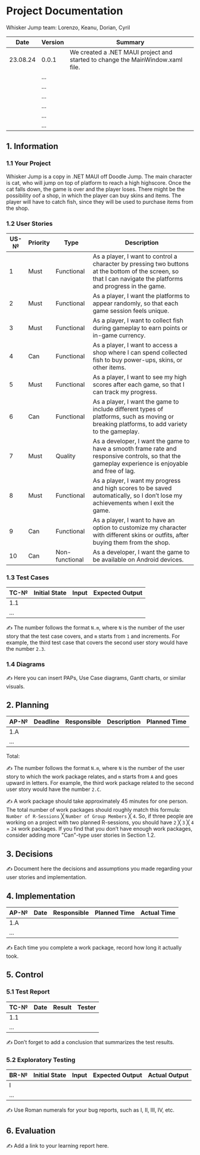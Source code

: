 
# Project Documentation

Whisker Jump team: Lorenzo, Keanu, Dorian, Cyril

| Date | Version | Summary                                                  |
| ---- | ------- | -------------------------------------------------------- |
|  23.08.24    | 0.0.1   | We created a .NET MAUI project and started to change the MainWindow.xaml file. |
|      | ...     |                                                          |
|      | ...     |                                                          |
|      | ...     |                                                          |
|      | ...     |                                                          |
|      | ...     |                                                          |
|      | ...     |                                                          |

## 1. Information

### 1.1 Your Project

Whisker Jump is a copy in .NET MAUI off Doodle Jump. The main character is cat, who will jump on top of platform to reach a high highscore. Once the cat falls down, the game is over and the player loses. There might be the possibility oof a shop, in which the player can buy skins and items. The player will have to catch fish, since they will be used to purchase items from the shop.

### 1.2 User Stories

| US-№ | Priority     | Type | Description                             |
| ---- | ------------ | ---- | --------------------------------------- |
|1|	Must|	Functional|	As a player, I want to control a character by pressing two buttons at the bottom of the screen, so that I can navigate the platforms and progress in the game.|
|2|	Must|	Functional|	As a player, I want the platforms to appear randomly, so that each game session feels unique.|
|3|	Must|	Functional|	As a player, I want to collect fish during gameplay to earn points or in-game currency.|
|4|	Can|	Functional|	As a player, I want to access a shop where I can spend collected fish to buy power-ups, skins, or other items.|
|5|	Must|	Functional|	As a player, I want to see my high scores after each game, so that I can track my progress.|
|6|	Can|	Functional|	As a player, I want the game to include different types of platforms, such as moving or breaking platforms, to add variety to the gameplay.|
|7|	Must|	Quality|	As a developer, I want the game to have a smooth frame rate and responsive controls, so that the gameplay experience is enjoyable and free of lag.|
|8|	Must|	Functional|	As a player, I want my progress and high scores to be saved automatically, so I don’t lose my achievements when I exit the game.|
|9|	Can|	Functional|	As a player, I want to have an option to customize my character with different skins or outfits, after buying them from the shop.|
|10|	Can|	Non-functional|	As a developer, I want the game to be available on Android devices.|

### 1.3 Test Cases

| TC-№ | Initial State | Input  | Expected Output |
| ---- | ------------- | ------ | --------------- |
| 1.1  |               |        |                 |
| ...  |               |        |                 |

✍️ The number follows the format `N.m`, where `N` is the number of the user story that the test case covers, and `m` starts from `1` and increments. For example, the third test case that covers the second user story would have the number `2.3`.

### 1.4 Diagrams

✍️ Here you can insert PAPs, Use Case diagrams, Gantt charts, or similar visuals.

## 2. Planning

| AP-№ | Deadline | Responsible | Description | Planned Time |
| ---- | -------- | ----------- | ----------- | ------------ |
| 1.A  |          |             |             |              |
| ...  |          |             |             |              |

Total: 

✍️ The number follows the format `N.m`, where `N` is the number of the user story to which the work package relates, and `m` starts from `A` and goes upward in letters. For example, the third work package related to the second user story would have the number `2.C`.

✍️ A work package should take approximately 45 minutes for one person. The total number of work packages should roughly match this formula: `Number of R-Sessions` ╳ `Number of Group Members` ╳ `4`. So, if three people are working on a project with two planned R-sessions, you should have `2` ╳ `3` ╳ `4` = `24` work packages. If you find that you don’t have enough work packages, consider adding more "Can"-type user stories in Section 1.2.

## 3. Decisions

✍️ Document here the decisions and assumptions you made regarding your user stories and implementation.

## 4. Implementation

| AP-№ | Date  | Responsible | Planned Time | Actual Time   |
| ---- | ----- | ----------- | ------------ | ------------- |
| 1.A  |       |             |              |               |
| ...  |       |             |              |               |

✍️ Each time you complete a work package, record how long it actually took.

## 5. Control

### 5.1 Test Report

| TC-№ | Date  | Result | Tester |
| ---- | ----- | ------ | ------ |
| 1.1  |       |        |        |
| ...  |       |        |        |

✍️ Don’t forget to add a conclusion that summarizes the test results.

### 5.2 Exploratory Testing

| BR-№ | Initial State | Input  | Expected Output | Actual Output |
| ---- | ------------ | ------ | --------------- | ------------- |
| I    |              |        |                 |               |
| ...  |              |        |                 |               |

✍️ Use Roman numerals for your bug reports, such as I, II, III, IV, etc.

## 6. Evaluation

✍️ Add a link to your learning report here.
